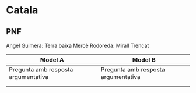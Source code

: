 # Catala

## PNF

Angel Guimerà: Terra baixa
Mercè Rodoreda: Mirall Trencat

| Model A                             | Model B                             |
| ----------------------------------- | ----------------------------------- |
| Pregunta amb resposta argumentativa | Pregunta amb resposta argumentativa |
|                                     |                                     |
|                                     |                                     |
